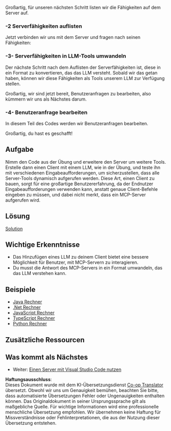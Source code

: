 <!--
CO_OP_TRANSLATOR_METADATA:
{
  "original_hash": "f74887f51a69d3f255cb83d0b517c623",
  "translation_date": "2025-07-13T18:47:11+00:00",
  "source_file": "03-GettingStarted/03-llm-client/README.md",
  "language_code": "de"
}
-->
Großartig, für unseren nächsten Schritt listen wir die Fähigkeiten auf dem Server auf.

### -2 Serverfähigkeiten auflisten

Jetzt verbinden wir uns mit dem Server und fragen nach seinen Fähigkeiten:

### -3- Serverfähigkeiten in LLM-Tools umwandeln

Der nächste Schritt nach dem Auflisten der Serverfähigkeiten ist, diese in ein Format zu konvertieren, das das LLM versteht. Sobald wir das getan haben, können wir diese Fähigkeiten als Tools unserem LLM zur Verfügung stellen.

Großartig, wir sind jetzt bereit, Benutzeranfragen zu bearbeiten, also kümmern wir uns als Nächstes darum.

### -4- Benutzeranfrage bearbeiten

In diesem Teil des Codes werden wir Benutzeranfragen bearbeiten.

Großartig, du hast es geschafft!

## Aufgabe

Nimm den Code aus der Übung und erweitere den Server um weitere Tools. Erstelle dann einen Client mit einem LLM, wie in der Übung, und teste ihn mit verschiedenen Eingabeaufforderungen, um sicherzustellen, dass alle Server-Tools dynamisch aufgerufen werden. Diese Art, einen Client zu bauen, sorgt für eine großartige Benutzererfahrung, da der Endnutzer Eingabeaufforderungen verwenden kann, anstatt genaue Client-Befehle eingeben zu müssen, und dabei nicht merkt, dass ein MCP-Server aufgerufen wird.

## Lösung

[Solution](/03-GettingStarted/03-llm-client/solution/README.md)

## Wichtige Erkenntnisse

- Das Hinzufügen eines LLM zu deinem Client bietet eine bessere Möglichkeit für Benutzer, mit MCP-Servern zu interagieren.
- Du musst die Antwort des MCP-Servers in ein Format umwandeln, das das LLM verstehen kann.

## Beispiele

- [Java Rechner](../samples/java/calculator/README.md)
- [.Net Rechner](../../../../03-GettingStarted/samples/csharp)
- [JavaScript Rechner](../samples/javascript/README.md)
- [TypeScript Rechner](../samples/typescript/README.md)
- [Python Rechner](../../../../03-GettingStarted/samples/python)

## Zusätzliche Ressourcen

## Was kommt als Nächstes

- Weiter: [Einen Server mit Visual Studio Code nutzen](../04-vscode/README.md)

**Haftungsausschluss**:  
Dieses Dokument wurde mit dem KI-Übersetzungsdienst [Co-op Translator](https://github.com/Azure/co-op-translator) übersetzt. Obwohl wir uns um Genauigkeit bemühen, beachten Sie bitte, dass automatisierte Übersetzungen Fehler oder Ungenauigkeiten enthalten können. Das Originaldokument in seiner Ursprungssprache gilt als maßgebliche Quelle. Für wichtige Informationen wird eine professionelle menschliche Übersetzung empfohlen. Wir übernehmen keine Haftung für Missverständnisse oder Fehlinterpretationen, die aus der Nutzung dieser Übersetzung entstehen.
